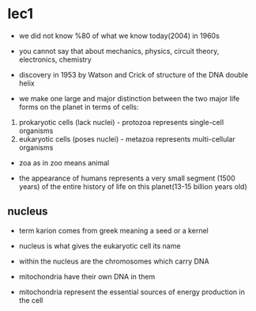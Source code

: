 # lec1

- we did not know %80 of what we know today(2004) in 1960s

- you cannot say that about mechanics, physics, circuit theory, electronics, chemistry

- discovery in 1953 by Watson and Crick of structure of the DNA double helix

- we make one large and major distinction between the two major life forms on
  the planet in terms of cells:

1. prokaryotic cells (lack nuclei) - protozoa represents single-cell organisms
2. eukaryotic cells (poses nuclei) - metazoa represents multi-cellular organisms

* zoa as in zoo means animal

- the appearance of humans represents a very small segment (1500 years) of the
  entire history of life on this planet(13-15 billion years old)

## nucleus

- term karion comes from greek meaning a seed or a kernel

- nucleus is what gives the eukaryotic cell its name

- within the nucleus are the chromosomes which carry DNA

- mitochondria have their own DNA in them

- mitochondria represent the essential sources of energy production in the cell
